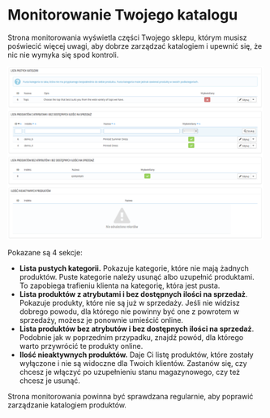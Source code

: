 # Monitorowanie Twojego katalogu

Strona monitorowania wyświetla części Twojego sklepu, którym musisz poświecić więcej uwagi, aby dobrze zarządzać katalogiem i upewnić się, że nic nie wymyka się spod kontroli.

![](../../../.gitbook/assets/30245286.png)

Pokazane są 4 sekcje:

* **Lista pustych kategorii.** Pokazuje kategorie, które nie mają żadnych produktów. Puste kategorie należy usunąć albo uzupełnić produktami. To zapobiega trafieniu klienta na kategorię, która jest pusta.
* **Lista produktów z atrybutami i bez dostępnych ilości na sprzedaż**. Pokazuje produkty, które nie są już w sprzedaży. Jeśli nie widzisz dobrego powodu, dla którego nie powinny być one z powrotem w sprzedaży, możesz je ponownie umieścić online.
* **Lista produktów bez atrybutów i bez dostępnych ilości na sprzedaż**. Podobnie jak w poprzednim przypadku, znajdź powód, dla którego warto przywrócić te produkty online.
* **Ilość nieaktywnych produktów.** Daje Ci listę produktów, które zostały wyłączone i nie są widoczne dla Twoich klientów. Zastanów się, czy chcesz je włączyć po uzupełnieniu stanu magazynowego, czy też chcesz je usunąć.

Strona monitorowania powinna być sprawdzana regularnie, aby poprawić zarządzanie katalogiem produktów.
